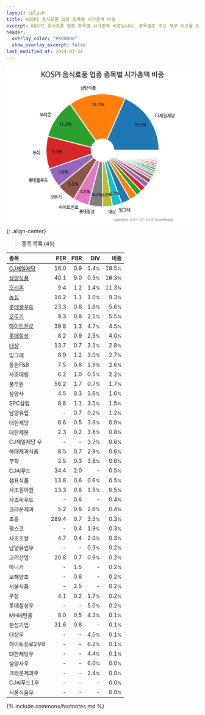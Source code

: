 ```yaml
---
layout: splash
title: KOSPI 음식료품 업종 종목별 시가총액 비중
excerpt: KOSPI 음식료품 업종 종목별 시가총액 비중입니다. 종목별로 주요 재무 지표를 함께 표시합니다.
header:
  overlay_color: "#800000"
  show_overlay_excerpt: false
last_modified_at: 2024-07-24
---
```



![KOSPI 음식료품 업종 종목별 시가총액 비중](/stats/sector/images/kospi_업종_음식료품_종목.png){: .align-center}


> **종목 목록 (45)**<a id="list"></a>

| **종목** | **PER** | **PBR** | **DIV** | **비중** |
| :------- | ------: | ------: | ------: | -------: |
| [CJ제일제당](/097950/) | 16.0 | 0.9 | 1.4<small>%</small> | 18.5<small>%</small> |
| [삼양식품](/003230/) | 40.1 | 9.0 | 0.3<small>%</small> | 16.3<small>%</small> |
| [오리온](/271560/) | 9.4 | 1.2 | 1.4<small>%</small> | 11.3<small>%</small> |
| [농심](/004370/) | 16.2 | 1.1 | 1.0<small>%</small> | 9.3<small>%</small> |
| [롯데웰푸드](/280360/) | 23.3 | 0.8 | 1.6<small>%</small> | 5.6<small>%</small> |
| [오뚜기](/007310/) | 9.3 | 0.8 | 2.1<small>%</small> | 5.5<small>%</small> |
| [하이트진로](/000080/) | 39.8 | 1.3 | 4.7<small>%</small> | 4.5<small>%</small> |
| [롯데칠성](/005300/) | 8.2 | 0.9 | 2.5<small>%</small> | 4.0<small>%</small> |
| [대상](/001680/) | 13.7 | 0.7 | 3.1<small>%</small> | 2.8<small>%</small> |
| 빙그레 | 8.9 | 1.2 | 3.0<small>%</small> | 2.7<small>%</small> |
| 동원F&B | 7.5 | 0.8 | 1.9<small>%</small> | 2.6<small>%</small> |
| 사조대림 | 6.2 | 1.0 | 0.5<small>%</small> | 2.2<small>%</small> |
| 풀무원 | 56.2 | 1.7 | 0.7<small>%</small> | 1.7<small>%</small> |
| 삼양사 | 4.5 | 0.3 | 3.6<small>%</small> | 1.6<small>%</small> |
| SPC삼립 | 8.8 | 1.1 | 3.1<small>%</small> | 1.5<small>%</small> |
| 남양유업 | - | 0.7 | 0.2<small>%</small> | 1.2<small>%</small> |
| 대한제당 | 8.6 | 0.5 | 3.8<small>%</small> | 0.9<small>%</small> |
| 대한제분 | 2.3 | 0.2 | 1.8<small>%</small> | 0.8<small>%</small> |
| CJ제일제당 우 | - | - | 3.7<small>%</small> | 0.6<small>%</small> |
| 해태제과식품 | 8.5 | 0.7 | 2.9<small>%</small> | 0.6<small>%</small> |
| 무학 | 2.5 | 0.3 | 3.8<small>%</small> | 0.6<small>%</small> |
| CJ씨푸드 | 34.4 | 2.0 | - | 0.5<small>%</small> |
| 샘표식품 | 13.8 | 0.6 | 0.6<small>%</small> | 0.5<small>%</small> |
| 사조동아원 | 13.3 | 0.6 | 1.5<small>%</small> | 0.5<small>%</small> |
| 사조씨푸드 | - | 0.6 | - | 0.4<small>%</small> |
| 크라운제과 | 5.2 | 0.6 | 2.6<small>%</small> | 0.4<small>%</small> |
| 조흥 | 289.4 | 0.7 | 3.5<small>%</small> | 0.3<small>%</small> |
| 팜스코 | - | 0.4 | 1.9<small>%</small> | 0.3<small>%</small> |
| 사조오양 | 4.7 | 0.4 | 2.0<small>%</small> | 0.3<small>%</small> |
| 남양유업우 | - | - | 0.3<small>%</small> | 0.2<small>%</small> |
| 고려산업 | 20.8 | 0.7 | 0.9<small>%</small> | 0.2<small>%</small> |
| 마니커 | - | 1.5 | - | 0.2<small>%</small> |
| 보해양조 | - | 0.8 | - | 0.2<small>%</small> |
| 서울식품 | - | 2.5 | - | 0.2<small>%</small> |
| 우성 | 4.1 | 0.2 | 1.7<small>%</small> | 0.2<small>%</small> |
| 롯데칠성우 | - | - | 5.0<small>%</small> | 0.2<small>%</small> |
| MH에탄올 | 8.0 | 0.5 | 4.3<small>%</small> | 0.1<small>%</small> |
| 한성기업 | 31.6 | 0.8 | - | 0.1<small>%</small> |
| 대상우 | - | - | 4.5<small>%</small> | 0.1<small>%</small> |
| 하이트진로2우B | - | - | 6.2<small>%</small> | 0.1<small>%</small> |
| 대한제당우 | - | - | 4.4<small>%</small> | 0.1<small>%</small> |
| 삼양사우 | - | - | 6.0<small>%</small> | 0.0<small>%</small> |
| 크라운제과우 | - | - | 2.4<small>%</small> | 0.0<small>%</small> |
| CJ씨푸드1우 | - | - | - | 0.0<small>%</small> |
| 서울식품우 | - | - | - | 0.0<small>%</small> |

{% include commons/footnotes.md %}